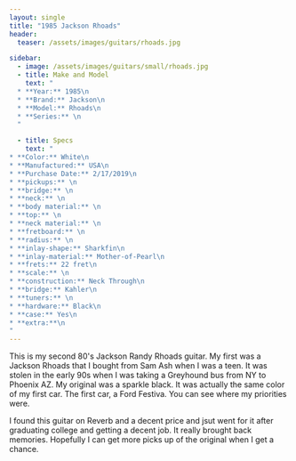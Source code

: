 ```yaml
---
layout: single
title: "1985 Jackson Rhoads"
header:
  teaser: /assets/images/guitars/rhoads.jpg

sidebar:
  - image: /assets/images/guitars/small/rhoads.jpg
  - title: Make and Model
    text: "
  * **Year:** 1985\n
  * **Brand:** Jackson\n
  * **Model:** Rhoads\n
  * **Series:** \n
  "

  - title: Specs
    text: "
* **Color:** White\n
* **Manufactured:** USA\n
* **Purchase Date:** 2/17/2019\n
* **pickups:** \n
* **bridge:** \n
* **neck:** \n
* **body material:** \n
* **top:** \n
* **neck material:** \n
* **fretboard:** \n
* **radius:** \n
* **inlay-shape:** Sharkfin\n
* **inlay-material:** Mother-of-Pearl\n
* **frets:** 22 fret\n
* **scale:** \n
* **construction:** Neck Through\n
* **bridge:** Kahler\n
* **tuners:** \n
* **hardware:** Black\n
* **case:** Yes\n
* **extra:**\n
"
---
```


This is my second 80's Jackson Randy Rhoads guitar. My first was a Jackson Rhoads that I bought from Sam Ash when I was a teen. It was stolen in the early 90s when I was taking a Greyhound bus from NY to Phoenix AZ. My original was a sparkle black. It was actually the same color of my first car. The first car, a Ford Festiva. You can see where my priorities were.

I found this guitar on Reverb and a decent price and jsut went for it after graduating college and getting a decent job. It really brought back memories. Hopefully I can get more picks up of the original when I get a chance.
